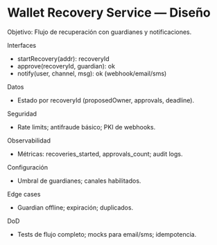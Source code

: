 # Wallet Recovery Service — Diseño

Objetivo: Flujo de recuperación con guardianes y notificaciones.

Interfaces
- startRecovery(addr): recoveryId
- approve(recoveryId, guardian): ok
- notify(user, channel, msg): ok (webhook/email/sms)

Datos
- Estado por recoveryId (proposedOwner, approvals, deadline).

Seguridad
- Rate limits; antifraude básico; PKI de webhooks.

Observabilidad
- Métricas: recoveries_started, approvals_count; audit logs.

Configuración
- Umbral de guardianes; canales habilitados.

Edge cases
- Guardian offline; expiración; duplicados.

DoD
- Tests de flujo completo; mocks para email/sms; idempotencia.
